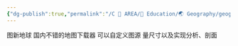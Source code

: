 ```yaml
---
{"dg-publish":true,"permalink":"/C 📔 AREA/📖 Education/🌏 Geography/geography/Local Space Viewer/","noteIcon":"2","created":"2025-08-16T13:55:22.803+08:00","updated":"2025-08-17T13:23:24.996+08:00"}
---
```


图新地球
国内不错的地图下载器
可以自定义图源
量尺寸以及实现分析、剖面
